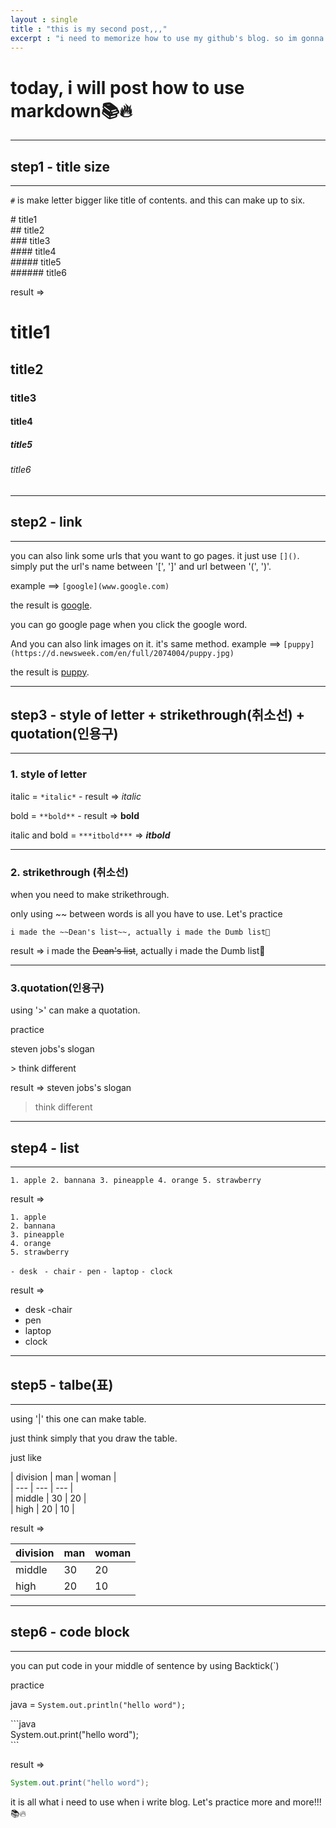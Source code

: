```yaml
---
layout : single
title : "this is my second post,,,"
excerpt : "i need to memorize how to use my github's blog. so im gonna post description about using github's blog"
---
```


# today, i will post how to use markdown📚🔥

---
## step1 - title size
---
`#` is make letter bigger like title of contents. and this can make up to six. 


\# title1  
\## title2  
\### title3  
\#### title4  
\##### title5  
\###### title6  

result =>

# title1
## title2
### title3
#### title4
##### title5
###### title6
---
## step2 - link
---
you can also link some urls that you want to go pages. 
it just use `[]()`. simply put the url's name between '[', ']' and url between '(', ')'. 

example ==> `[google](www.google.com)` 

the result is [google](www.google.com).

you can go google page when you click the google word. 

And you can also link images on it. it's same method. 
example ==> `[puppy](https://d.newsweek.com/en/full/2074004/puppy.jpg)`

the result is [puppy](https://d.newsweek.com/en/full/2074004/puppy.jpg).



---

## step3 - style of letter + strikethrough(취소선) + quotation(인용구)
---

### 1. style of letter
   
   italic = `*italic*` - result => *italic*

   bold = `**bold**` - result => **bold**

   italic and bold = `***itbold***` => ***itbold***

---
### 2. strikethrough (취소선)

   when you need to make strikethrough. 

   only using ~~ between words is all you have to use. Let's practice

`i made the ~~Dean's list~~, actually i made the Dumb list🥲` 

 result => i made the ~~Dean's list~~, actually i made the Dumb list🥲

---
### 3.quotation(인용구)

using '>' can make a quotation.

practice 

steven jobs's slogan

\> think different

result =>
steven jobs's slogan
>think different

---

## step4 - list

---
`1. apple
2. bannana
3. pineapple
4. orange
5. strawberry`

result =>
```
1. apple
2. bannana
3. pineapple
4. orange
5. strawberry
```


`- desk `
`- chair`
`- pen`
`- laptop`
`- clock `

result =>
- desk
-chair
- pen
- laptop
- clock
---
## step5 - talbe(표)
---
using '|' this one can make table.      

just think simply that you draw the table.      

  
just like   
  
\| division \| man \| woman \|  
\| \--- \| \--- \| \--- \|   
\| middle \| 30 \| 20 \|  
\| high \| 20 \| 10 \|


result =>

| division | man | woman |
| --- | --- | --- |
| middle | 30 | 20 |
| high | 20 | 10 |

---
## step6 - code block

---
you can put code in your middle of sentence by using Backtick(`)

practice

java = `System.out.println("hello word");` 


\```java  
System.out.print("hello word");  
\```

result =></br>
```java
System.out.print("hello word");
```

it is all what i need to use when i write blog.
Let's practice more and more!!!📚🔥



